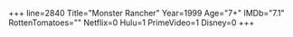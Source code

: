 +++
line=2840
Title="Monster Rancher"
Year=1999
Age="7+"
IMDb="7.1"
RottenTomatoes=""
Netflix=0
Hulu=1
PrimeVideo=1
Disney=0
+++


